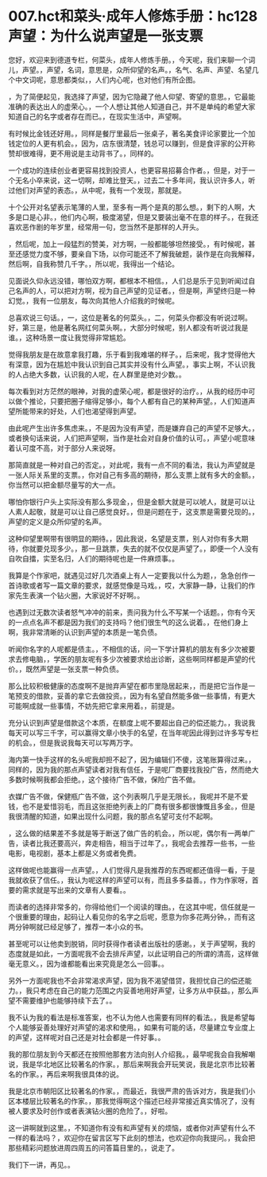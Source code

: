 # 007.hct和菜头·成年人修炼手册：hc128 声望：为什么说声望是一张支票

您好，欢迎来到德道专栏，何菜头，成年人修炼手册。，今天呢，我们来聊一个词儿，声望。，声望，名词，意思是，众所仰望的名声。，名气、名声、声望、名望几个中文词呢，意思都类似，，人们内心呢，也对他们有所企图。

，为了简便起见，我选择了声望，因为它隐藏了他人仰望、寄望的意思。，它最能准确的表达出人的虚荣心。，一个人想让其他人知道自己，并不是单纯的希望大家知道自己的名字或者存在而已。，在现实生活中，声望啊。

有时候比金钱还好用。，同样是餐厅里最后一张桌子，著名美食评论家要比一个加钱定位的人更有机会。，因为，店东很清楚，钱总可以赚到，但是食评家的公开称赞却很难得，更不用说是主动背书了。，同样的。

一个成功的连续创业者更容易找到投资人，也更容易招募合作者。，但是，对于一个无名小卒来说，这一切啊，却难比登天。，过去二十多年间，我认识许多人，听过他们对声望的表态。，从中呢，我有一个发现，那就是。

十个公开对名望表示笔薄的人里，至多有一两个是真的那么想。，剩下的人啊，大多是口是心非。，他们内心啊，极度渴望，但是又要装出毫不在意的样子。，在我还喜欢恶作剧的年岁里，经常用一句，您当然不是那样的人开头。

，然后呢，加上一段猛烈的赞美，对方啊，一般都能够坦然接受。，有时候呢，甚至还感觉力度不够，要亲自下场，以你可能还不了解我破题，装作是在向我解释，然后啊，自我称赞几千字。，所以呢，我得出一个结论。

见面说久仰永远没错，哪怕双方啊，都根本不相信。，人们总是乐于见到听闻过自己名声的人，可以把对方啊，视为自己声望的见证者。，但是啊，声望终归是一种幻觉。，我有一位朋友，每次向其他人介绍我的时候呢。

总喜欢说三句话。，一，这位是著名的何菜头。，二，何菜头你都没有听说过啊。好，第三是，他是著名网红何菜头啊。，大部分时候呢，别人都没有听说过我是谁。，这种场景一度让我觉得非常尴尬。

觉得我朋友是在故意拿我打趣，乐于看到我难堪的样子。，后来呢，我才觉得他大有深意，因为在尴尬中我认识到自己其实并没有什么声望。，事实上啊，不认识我的人占绝大多数，认识我的人呢，在人群里是绝对少数。。

每次看到对方茫然的眼神，对我的虚荣心呢，都是很好的治疗。，从我的经历中可以做个推论，只要把圈子缩得足够小，每个人都有自己的某种声望。，人们知道声望所能带来的好处，人们也渴望得到声望。

由此呢产生出许多焦虑来。，不是因为没有声望，而是嫌弃自己的声望不足够大。，或者换句话来说，人们把声望啊，当作是社会对自身价值的认可。，声望小呢意味着认可度不高，对于部分人来说呀。

那简直就是一种对自己的否定。，对此呢，我有一点不同的看法，我认为声望就是一张人际关系里的支票。，你对自己有多高的期待，那么支票上就有多大的金额。，你当然可以把金额尽量写的大一点。

哪怕你银行户头上实际没有那么多现金，，但是金额大就是可以唬人，就是可以让人素人起敬，就是可以让自己感觉良好。，但是问题在于，这支票是需要兑现的。，声望的定义是众所仰望的名声。

这种仰望里啊带有很明显的期待。，因此我说，名望是支票，别人对你有多大期待，你就要兑现多少。，那一旦跳票，失去的就不仅仅是声望了。，即便一个人没有自吹自擂，实至名归，人们的期待呢也是一件麻烦事。。

我算是个作家吧，就遇见过好几次酒桌上有人一定要我以什么为题，，急急创作一首诗歌或者写一篇文章的要求，就感觉像是马戏。，哎，大家静一静，让我们的作家先生表演一个钻火圈，大家说好不好啊。。

也遇到过无数次读者怒气冲冲的前来，责问我为什么不写某一个话题。，你有今天的一点点名声不都是因为我们的支持吗？他们很生气的这么说着。，在他们身上啊，我非常清晰的认识到声望的本质是一笔负债。

听闻你名字的人呢都是债主。，不相信的话，问一下学计算机的朋友有多少次被要求去修电脑，，学医的朋友呢有多少次被要求给出诊断，这些啊同样都是声望的代价。，既然声望是一张支票一种负债。

那么比较积极健康的态度啊不是抛弃声望在都市里隐居起来，，而是把它当作是一笔预支的借款，妥善的拿它去做投资。，因为有名望自然能多做一些事情，有更大可能啊成就一些事情，不妨先把它拿来用着。，前提是。

充分认识到声望是借款这个本质，在额度上呢不要超出自己的偿还能力。，我说我每天可以写三千字，可以赢得文章小快手的名望，在当年呢因此得到过许多写专栏的机会。，但是我说我每天可以写两万字。

海内第一快手这样的名头呢我却担不起了，因为编辑们不傻，这笔账算得过来。，同样的，因为我的那点声望读者对我有信任，于是呢厂商要找我投广告，然而绝大多数时候啊我都会拒绝。，这个接待广告不做，保险广告不做。

衣媒广告不做，保健瓶广告不做，这个列表啊几乎是无限长。，我呢并不是不爱钱，也不是爱惜羽毛，而且这张拒绝列表上的厂商有很多都很慷慨且多金。，但是我很清醒的知道，如果出现什么问题，我的那点名望可支付不起啊。

，这么做的结果差不多就是等于断送了做广告的机会。，所以呢，偶尔有一两单广告，读者比我还要高兴，奔走相告，相当于过年了。，我呢会去推荐一些书，一些电影，电视剧，基本上都是义务或者免费。

这样做呢也能赢得一点声望。，人们觉得凡是我推荐的东西呢都还值得一看，于是我就收获了信任。，我认为呢这样的声望可以有，而且多多益善。，作为作家呀，首要的需求就是写出来的文章有人要看。。

而读者的选择非常多的，你得给他们一个阅读的理由。，在这其中呢，信任就是一个很重要的理由，起码让人看见你的名字之后呢，愿意为你多花两分钟。，而有这两分钟啊就已经足够了，推荐一本小众的书。

甚至呢可以让他卖到脱销，同时获得作者读者出版社的感谢。，关于声望啊，我的态度就是如此，一方面呢我不会去排斥声望，以此证明自己的所谓的清高，这样做毫无意义。，因为谁都能看出来究竟是怎么一回事。。

另外一方面呢我也不会非常渴求声望，因为我不渴望借贷，我担忧自己的偿还能力。，我只考虑在自己的能力范围之内妥善地用好声望，让多方从中获益。，那么声望不需要维护也能够持续下去了。。

我不认为我的看法是标准答案，也不认为他人也需要有同样的看法。，我是希望每个人能够妥善处理好对声望的渴求和使用。，如果有可能的话，尽量建立专业度上的声望，这样呢对自己还是对社会都是一件好事。。

我的那位朋友到今天都还在按照他那套方法向别人介绍我。，最早呢我会自我解嘲说，我是华北地区比较著名的作家。，那后来啊我会开玩笑说，我是北京市比较著名的作家。，再后来啊我很具体的说。

我是北京市朝阳区比较著名的作家。，而最近，我很严肃的告诉对方，我是我们小区本楼层比较著名的作家。，那我觉得啊这个描述已经非常接近真实情况了，没有被人要求及时创作或者表演钻火圈的危险了。，好啦。

这一讲啊就到这里。，不知道你有没有和声望有关的烦恼，或者你对声望有什么不一样的看法吗？，欢迎你在留言区写下此刻的想法，也欢迎你向我提问。，我会把那些精彩问题放进周四周五的问答篇目里的。，说走了。

我们下一讲，再见。。